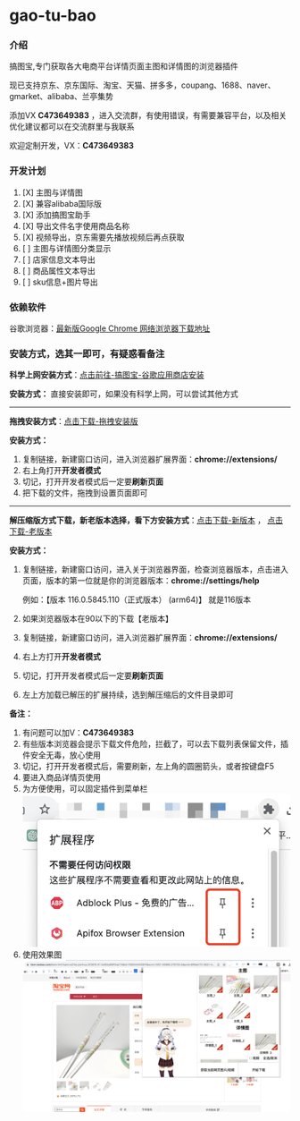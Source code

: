 # gao-tu-bao

### 介绍
搞图宝,专门获取各大电商平台详情页面主图和详情图的浏览器插件

现已支持京东、京东国际、淘宝、天猫、拼多多，coupang、1688、naver、gmarket、alibaba、兰亭集势

添加VX **C473649383** ，进入交流群，有使用错误，有需要兼容平台，以及相关优化建议都可以在交流群里与我联系

欢迎定制开发，VX：**C473649383**

### 开发计划
1. [X] 主图与详情图
2. [X] 兼容alibaba国际版
3. [X] 添加搞图宝助手
4. [X] 导出文件名字使用商品名称
6. [X] 视频导出，京东需要先播放视频后再点获取
5. [ ] 主图与详情图分类显示
7. [ ] 店家信息文本导出
8. [ ] 商品属性文本导出
9. [ ] sku信息+图片导出


### 依赖软件
谷歌浏览器：[最新版Google Chrome 网络浏览器下载地址](https://www.google.cn/intl/zh-CN/chrome/)

### 安装方式，选其一即可，有疑惑看备注
**科学上网安装方式**：[点击前往-搞图宝-谷歌应用商店安装](https://chrome.google.com/webstore/detail/%E6%90%9E%E5%9B%BE%E5%AE%9D/bihikmbakmidndeladidibcflonoeooj?utm_source=ext_sidebar&hl=zh-CN)

**安装方式：** 直接安装即可，如果没有科学上网，可以尝试其他方式

---

**拖拽安装方式**：[点击下载-拖拽安装版](https://gitee.com/cjmf/gao-tu/releases/download/3.0.2/gao-tu-bao-88%20.crx)

**安装方式：** 
1. 复制链接，新建窗口访问，进入浏览器扩展界面：**chrome://extensions/**
2. 右上角打开**开发者模式**
3. 切记，打开开发者模式后一定要**刷新页面**
4. 把下载的文件，拖拽到设置页面即可

---

**解压缩版方式下载，新老版本选择，看下方安装方式**：[点击下载-新版本](https://gitee.com/cjmf/gao-tu/releases/download/3.0.2/xin.zip) ， [点击下载-老版本](https://gitee.com/cjmf/gao-tu/releases/download/3.0.2/jiu.zip)

**安装方式：**
1. 复制链接，新建窗口访问，进入关于浏览器界面，检查浏览器版本，点击进入页面，版本的第一位就是你的浏览器版本：**chrome://settings/help**

    例如：【版本 116.0.5845.110（正式版本） (arm64)】 就是116版本
2. 如果浏览器版本在90以下的下载【老版本】
3. 复制链接，新建窗口访问，进入浏览器扩展界面：**chrome://extensions/**
4. 右上方打开**开发者模式**
5. 切记，打开开发者模式后一定要**刷新页面**
6. 左上方加载已解压的扩展持续，选到解压缩后的文件目录即可

**备注：** 

1. 有问题可以加V：**C473649383**
2. 有些版本浏览器会提示下载文件危险，拦截了，可以去下载列表保留文件，插件安全无毒，放心使用
3. 切记，打开开发者模式后，需要刷新，左上角的圆圈箭头，或者按键盘F5
4. 要进入商品详情页使用
5. 为方便使用，可以固定插件到菜单栏
   ![WechatIMG236.png](img%2FWechatIMG236.png)
6. 使用效果图
   ![WechatIMG237.png](img%2FWechatIMG237.png)

